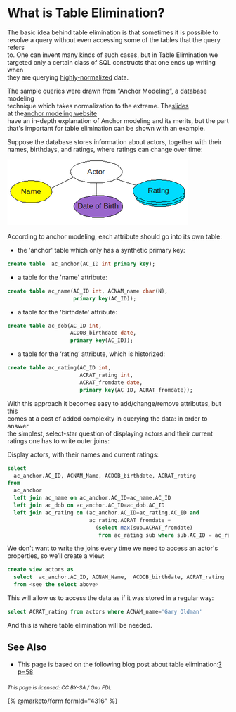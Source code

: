 # What is Table Elimination?

The basic idea behind table elimination is that sometimes it is possible to\
resolve a query without even accessing some of the tables that the query refers\
to. One can invent many kinds of such cases, but in Table Elimination we\
targeted only a certain class of SQL constructs that one ends up writing when\
they are querying [highly-normalized](https://app.gitbook.com/s/WCInJQ9cmGjq1lsTG91E/database-theory/database-normalization) data.

The sample queries were drawn from “Anchor Modeling”, a database modeling\
technique which takes normalization to the extreme. The[slides](https://www.anchormodeling.com/tiedostot/SU_KTH_Course_Presentation.pdf)\
at the[anchor modeling website](https://www.anchormodeling.com)\
have an in-depth explanation of Anchor modeling and its merits, but the part\
that's important for table elimination can be shown with an example.

Suppose the database stores information about actors, together with their\
names, birthdays, and ratings, where ratings can change over time:

![actor-attrs](../../../../.gitbook/assets/what-is-table-elimination/+image/actor-attrs.png)

According to anchor modeling, each attribute should go into its own table:

* the 'anchor' table which only has a synthetic primary key:

```sql
create table  ac_anchor(AC_ID int primary key);
```

* a table for the 'name' attribute:

```sql
create table ac_name(AC_ID int, ACNAM_name char(N),
                     primary key(AC_ID));
```

* a table for the 'birthdate' attribute:

```sql
create table ac_dob(AC_ID int,
                    ACDOB_birthdate date,
                    primary key(AC_ID));
```

* a table for the ‘rating’ attribute, which is historized:

```sql
create table ac_rating(AC_ID int,
                       ACRAT_rating int,
                       ACRAT_fromdate date,
                       primary key(AC_ID, ACRAT_fromdate));
```

With this approach it becomes easy to add/change/remove attributes, but this\
comes at a cost of added complexity in querying the data: in order to answer\
the simplest, select-star question of displaying actors and their current\
ratings one has to write outer joins:

Display actors, with their names and current ratings:

```sql
select
  ac_anchor.AC_ID, ACNAM_Name, ACDOB_birthdate, ACRAT_rating
from
  ac_anchor
  left join ac_name on ac_anchor.AC_ID=ac_name.AC_ID
  left join ac_dob on ac_anchor.AC_ID=ac_dob.AC_ID
  left join ac_rating on (ac_anchor.AC_ID=ac_rating.AC_ID and
                          ac_rating.ACRAT_fromdate = 
                            (select max(sub.ACRAT_fromdate)
                             from ac_rating sub where sub.AC_ID = ac_rating.AC_ID))
```

We don't want to write the joins every time we need to access an actor's\
properties, so we’ll create a view:

```sql
create view actors as
  select  ac_anchor.AC_ID, ACNAM_Name,  ACDOB_birthdate, ACRAT_rating
  from <see the select above>
```

This will allow us to access the data as if it was stored in a regular way:

```sql
select ACRAT_rating from actors where ACNAM_name='Gary Oldman'
```

And this is where table elimination will be needed.

## See Also

* This page is based on the following blog post about table elimination:[?p=58](https://s.petrunia.net/blog/?p=58)

<sub>_This page is licensed: CC BY-SA / Gnu FDL_</sub>

{% @marketo/form formId="4316" %}
